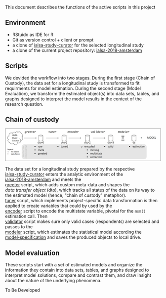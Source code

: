 This document describes the functions of the active scripts in this project



## Environment  

- RStuido as IDE for R
- Git as version control + client or prompt
- a clone of [ialsa-study-curator][ialsa-study-curator] for the selected longitudinal study
- a clone of the current project repository: [ialsa-2018-amsterdam][ialsa-2018-amsterdam]

## Scripts

We devided the workflow into two stages. During the first stage (Chain of Custody), the data set for a  longitudinal study is transformed to fit requirments for model estimation. During the second stage (Model Evaluation), we transform the estimated object(s) into data sets, tables, and graphs designed to interpret the model results in the context of the research question.


## Chain of custody

![chain-of-custody][chain-of-custody]  

The data set for a  longitudinal study prepared by the respective     
[ialsa-study-curator][ialsa-study-curator] enters the analytic environment of the    
[ialsa-2018-amsterdam][ialsa-2018-amsterdam] and meets the      
[greeter][greeter] script, which adds custom meta-data and shapes the   
_data transfer object_ (dto), which tracks all states of the data on its way to the estimated model (hence, "chain of custody" metaphor).    
[tuner][tuner] script, which implements project-specific data transformation is then applied to create variables that could by used by the   
[encoder][encoder] script to encode the multistate variable, pivotal for the `msm()` estimation call. Then    
[validator][validator] script makes sure only valid cases (respondents) are selected  and passes to the    
[modeler][modeler] script, which estimates the statistical model according the  
[model-specification][model-a-spec] and saves the produced objects to local drive.   


## Model evaluation

These scripts start with a set of estimated models and organize the information they contain into data sets, tables, and graphs designed to interpret model solutions, compare and contrast them, and draw insight about the nature of the underlying phenomena. 

To Be Developed

[chain-of-custody]:libs/images/support/chain-of-custody.jpg  

[greeter]:https://github.com/IALSA/ialsa-2018-amsterdam/blob/master/manipulation/map/0-greeter-map.R
[tuner]:https://github.com/IALSA/ialsa-2018-amsterdam/blob/master/manipulation/map/1-tuner-map.R
[encoder]:https://github.com/IALSA/ialsa-2018-amsterdam/blob/master/manipulation/map/2-encoder-map.R
[validator]:https://github.com/IALSA/ialsa-2018-amsterdam/blob/master/manipulation/map/3-validator-map.R
[modeler]:https://github.com/IALSA/ialsa-2018-amsterdam/blob/master/manipulation/map/4-modeler-map.R

[model-a-spec]:https://github.com/IALSA/ialsa-2018-amsterdam/blob/master/libs/images/support/model-a-specification.jpg
[ialsa-study-curator]:https://github.com/IALSA/ialsa-study-curator/blob/master/README.md
[ialsa-2018-amsterdam]:https://github.com/IALSA/ialsa-2018-amsterdam/blob/master/README.md